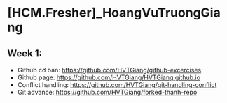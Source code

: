 # [HCM.Fresher]_HoangVuTruongGiang
## Week 1:
- Github cơ bản: https://github.com/HVTGiang/github-excercises
- Github page: https://github.com/HVTGiang/HVTGiang.github.io
- Conflict handling: https://github.com/HVTGiang/git-handling-conflict
- Git advance: https://github.com/HVTGiang/forked-thanh-repo
